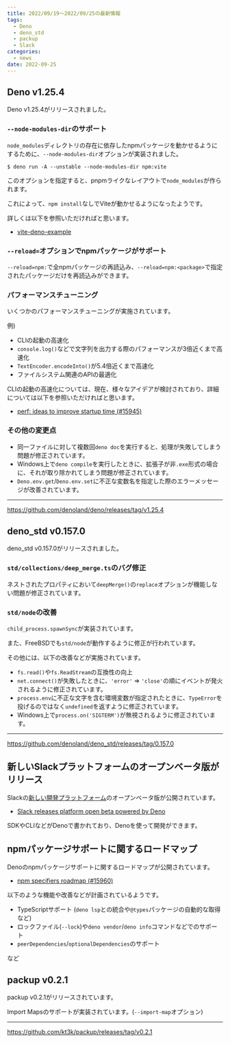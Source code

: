 ```yaml
---
title: 2022/09/19〜2022/09/25の最新情報
tags:
  - Deno
  - deno_std
  - packup
  - Slack
categories:
  - news
date: 2022-09-25
---
```


## Deno v1.25.4

Deno v1.25.4がリリースされました。

### `--node-modules-dir`のサポート

`node_modules`ディレクトリの存在に依存したnpmパッケージを動かせるようにするために、`--node-modules-dir`オプションが実装されました。

```shell
$ deno run -A --unstable --node-modules-dir npm:vite
```

このオプションを指定すると、pnpmライクなレイアウトで`node_modules`が作られます。

これによって、`npm install`なしでViteが動かせるようになったようです。

詳しくは以下を参照いただければと思います。

- [vite-deno-example](https://github.com/bartlomieju/vite-deno-example)

### `--reload=`オプションでnpmパッケージがサポート

`--reload=npm:`で全npmパッケージの再読込み、`--reload=npm:<package>`で指定されたパッケージだけを再読込みができます。

### パフォーマンスチューニング

いくつかのパフォーマンスチューニングが実施されています。

例)

- CLIの起動の高速化
- `console.log()`などで文字列を出力する際のパフォーマンスが3倍近くまで高速化
- `TextEncoder.encodeInto()`が5.4倍近くまで高速化
- ファイルシステム関連のAPIの最適化

CLIの起動の高速化については、現在、様々なアイデアが検討されており、詳細については以下を参照いただければと思います。

- [perf: ideas to improve startup time (#15945)](https://github.com/denoland/deno/issues/15945)

### その他の変更点

- 同一ファイルに対して複数回`deno doc`を実行すると、処理が失敗してしまう問題が修正されています。
- Windows上で`deno compile`を実行したときに、拡張子が非`.exe`形式の場合に、それが取り除かれてしまう問題が修正されています。
- `Deno.env.get`/`Deno.env.set`に不正な変数名を指定した際のエラーメッセージが改善されています。

---

https://github.com/denoland/deno/releases/tag/v1.25.4

## deno_std v0.157.0

deno_std v0.157.0がリリースされました。

### `std/collections/deep_merge.ts`のバグ修正

ネストされたプロパティにおいて`deepMerge()`の`replace`オプションが機能しない問題が修正されています。

### `std/node`の改善

`child_process.spawnSync`が実装されています。

また、FreeBSDでも`std/node`が動作するように修正が行われています。

その他には、以下の改善などが実施されています。

- `fs.read()`や`fs.ReadStream`の互換性の向上
- `net.connect()`が失敗したときに、`'error'` ⇒  `'close'`の順にイベントが発火されるように修正されています。
- `process.env`に不正な文字を含む環境変数が指定されたときに、`TypeError`を投げるのではなく`undefined`を返すように修正されています。
- Windows上で`process.on('SIGTERM')`が無視されるように修正されています。

---

https://github.com/denoland/deno_std/releases/tag/0.157.0

## 新しいSlackプラットフォームのオープンベータ版がリリース

Slackの[新しい開発プラットフォーム](https://api.slack.com/future)のオープンベータ版が公開されています。

- [Slack releases platform open beta powered by Deno](https://deno.com/blog/slack-open-beta)

SDKやCLIなどがDenoで書かれており、Denoを使って開発ができます。

## npmパッケージサポートに関するロードマップ

Denoのnpmパッケージサポートに関するロードマップが公開されています。

- [npm specifiers roadmap (#15960)](https://github.com/denoland/deno/issues/15960)

以下のような機能や改善などが計画されているようです。

- TypeScriptサポート (`deno lsp`との統合や`@types`パッケージの自動的な取得など)
- ロックファイル(`--lock`)や`deno vendor`/`deno info`コマンドなどでのサポート
- `peerDependencies`/`optionalDependencies`のサポート

など


## packup v0.2.1

packup v0.2.1がリリースされています。

Import Mapsのサポートが実装されています。(`--import-map`オプション)

---

https://github.com/kt3k/packup/releases/tag/v0.2.1

